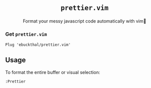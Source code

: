 <p align="center">
  <h2 align="center"><pre>prettier.vim</pre></h2>
  <p align="center">Format your messy javascript code automatically with vim💯</p>
</p>

### Get `prettier.vim`
```
Plug 'ebuckthal/prettier.vim'
```

## Usage
To format the entire buffer or visual selection:
```
:Prettier
```

